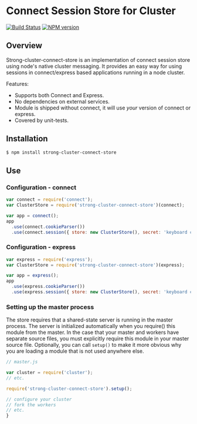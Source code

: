 # Connect Session Store for Cluster

[![Build Status](https://travis-ci.org/strongloop/strong-cluster-connect-store.png?branch=master)](https://travis-ci.org/strongloop/strong-cluster-connect-store)
[![NPM version](https://badge.fury.io/js/strong-cluster-connect-store.png)](http://badge.fury.io/js/strong-cluster-connect-store)

## Overview

Strong-cluster-connect-store is an implementation of connect session store
using node's native cluster messaging. It provides an easy way for using
sessions in connect/express based applications running in a node cluster.

Features:

- Supports both Connect and Express.
- No dependencies on external services.
- Module is shipped without connect, it will use *your* version of connect
  or express.
- Covered by unit-tests.
 
## Installation

```sh
$ npm install strong-cluster-connect-store
```

## Use

### Configuration - connect

```js
var connect = require('connect');
var ClusterStore = require('strong-cluster-connect-store')(connect);

var app = connect();
app
  .use(connect.cookieParser())
  .use(connect.session({ store: new ClusterStore(), secret: 'keyboard cat' }));
```

### Configuration - express

```javascript
var express = require('express');
var ClusterStore = require('strong-cluster-connect-store')(express);

var app = express();
app
  .use(express.cookieParser())
  .use(express.session({ store: new ClusterStore(), secret: 'keyboard cat' }));
```

### Setting up the master process

The store requires that a shared-state server is running in the master process.
The server is initialized automatically when you require() this module
from the master. In the case that your master and workers have separate source
files, you must explicitly require this module in your master source file.
Optionally, you can call `setup()` to make it more obvious why you are loading
a module that is not used anywhere else.

```javascript
// master.js

var cluster = require('cluster');
// etc.

require('strong-cluster-connect-store').setup();

// configure your cluster
// fork the workers
// etc.
}
```
